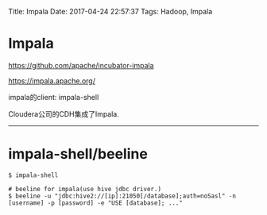Title: Impala
Date: 2017-04-24 22:57:37
Tags: Hadoop, Impala



# Impala

<https://github.com/apache/incubator-impala>

<https://impala.apache.org/>

impala的client: impala-shell

Cloudera公司的CDH集成了Impala.

***

# impala-shell/beeline

    $ impala-shell

    # beeline for impala(use hive jdbc driver.)
    $ beeline -u "jdbc:hive2://[ip]:21050[/database];auth=noSasl" -n [username] -p [password] -e "USE [database]; ..."
